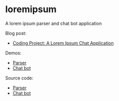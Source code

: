 # loremipsum
A lorem ipsum parser and chat bot application

Blog post:
* [Coding Project: A Lorem Ipsum Chat Application](http://sdlambert.github.io/2015/10/02/coding-project-lorem-ipsum-chat-bot/)

Demos:

* [Parser](https://sdlambert.github.io/loremipsum/parse.html)
* [Chat bot](https://sdlambert.github.io/loremipsum/chat.html)

Source code:

* [Parser](https://github.com/sdlambert/loremipsum/blob/gh-pages/js/parser.js?ts=2)
* [Chat bot](https://github.com/sdlambert/loremipsum/blob/gh-pages/js/chat.js?ts=2)
